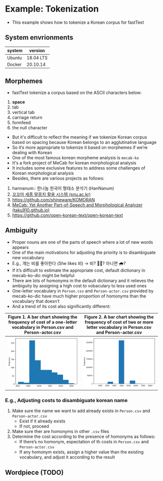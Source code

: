 # Example: Tokenization

- This example shows how to tokenize a Korean corpus for fastText

## System envrionments

| system | version |
| --- | --- |
| Ubuntu | 18.04 LTS |
| Docker | 20.10.14 |

## Morphemes

- fastText tokenize a corpus based on the ASCII characters below:
1. **space**
2. tab
3. vertical tab
4. carriage return
5. formfeed
6. the null character
- But it's difficult to reflect the meaning if we tokenize Korean corpus based on spacing because Korean belongs to an agglutinative language
- So it’s more appropriate to tokenize it based on morphemes if we’re dealing with Korean
- One of the most famous korean morpheme analysis is `mecab-ko`
- It's a fork project of MeCab for korean morphological analysis
- It includes some exclusive features to address some challenges of Korean morphological analysis
- Besides, there are various projects as follows:
1. hannanum:: 한나눔 한국어 형태소 분석기 (HanNanum)
2. [꼬꼬마 세종 말뭉치 활용 시스템 (snu.ac.kr)](http://kkma.snu.ac.kr/)
3. https://github.com/shineware/KOMORAN
4. [MeCab: Yet Another Part-of-Speech and Morphological Analyzer (taku910.github.io)](http://taku910.github.io/mecab/)
5. https://github.com/open-korean-text/open-korean-text

## Ambiguity

- Proper nouns are one of the parts of speech where a lot of new words appears
- One of the main motivations for adjusting the priority is to disambiguate new vocabulary
- E.g., 걔는 비를 좋아한다 (She likes 비) → 비? 🧑‍🎤? 아니면 🌧️?
- If it’s difficult to estimate the appropriate cost, default dictionary in mecab-ko-dic might be helpful
- There are lots of homonyms in the default dictionary and it relieves the ambiguity by assigning a high cost to vobaculary to less used ones
- One-letter vocabulary in `Person.csv` and `Person-actor.csv` provided by mecab-ko-dic have much higher proportion of homonyms than the vocabulary that doesn’t
- And a trend of its cost also significantly different:

Figure 1. A bar chart showing the frequency of cost of a one-letter vocabulary in Person.csv and Person-actor.csv             | Figure 2. A bar chart showing the frequency of cost of two or more letter vocabulary in Person.csv and Person-actor.csv
:-------------------------:|:-------------------------:
![Figure 1. A bar chart showing the frequency of cost of a one-letter vocabulary in Person.csv and Person-actor.csv](./imgs/figure_01.png)  |  ![Figure 2. A bar chart showing the frequency of cost of two or more letter vocabulary in Person.csv and Person-actor.csv](./imgs/figure_02.png)

### E.g., Adjusting costs to disambiguate korean name

1. Make sure the name we want to add already exists in `Person.csv` and `Person-actor.csv`
    - Exist if it already exists
    - If not, proceed
2. Make sure ther are homonyms in other `.csv` files
3. Determine the cost according to the presence of homonyms as follows:
    - If there’s no homonym, expectation of th costs in `Person.csv` and `Person-actor.csv`
    - If any homonym exists, assign a higher value than the existing vocabulary, and adjust it according to the result
    
## Wordpiece (TODO)